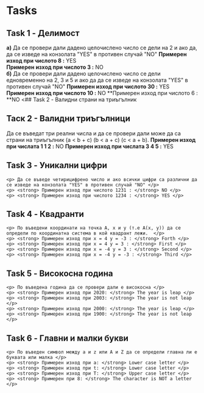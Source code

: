 # Tasks

## Task 1 - Делимост
**a)** Да се провери дали дадено целочислено число се дели на 2 и ако да, да се изведе на конзолата "YES" в противен случай "NO"
**Примерен изход при числото 8 :** YES\
**Примерен изход при числото 3 :** NO\
**б)** Да се провери дали дадено целочислено число се дели едновременно на 2, 3 и 5 и ако да да се изведе на конзолата "YES" в противен случай "NO"
**Примерен изход при числото 30 :** YES
**Примерен изход при числото 10 :** NO 
**Примерен изход при числото 6 : **NO <## Task 2 - Валидни страни на триъгълник

## Таск 2 - Валидни триъгълници 
Да се въведат три реални числа и да се провери дали може да са страни на триъгълник (a < b + c) (b < a + c) (c < a + b).
**Примерен изход при числата 1 1 2 :** NO
**Примерен изход при числата 3 4 5 :** YES 

## Task 3 - Уникални цифри </h2>
    <p> Да се въведе четирицифрено число и ако всички цифри са различни да се изведе на конзолата "YES" в противен случай "NO" </p>
    <p> <strong> Примерен изход при числото 1231 : </strong> NO </p>
    <p> <strong> Примерен изход при числото 1234 : </strong> YES </p>

  

## Task 4 - Квадранти 
    <p> По въведени координати на точка А, x и у (т.е А(x, y)) да се определи по координатна система в кой квадрант лежи.  </p>
    <p> <strong> Примерен изход при x = 4 у = -3 : </strong> Forth </p>
    <p> <strong> Примерен изход при x = 4 у = 3 : </strong> First </p>
    <p> <strong> Примерен изход при x = -4 у = 3 : </strong> Second </p>
    <p> <strong> Примерен изход при x = -4 у = -3 : </strong> Third </p>

  

## Task 5 - Високосна година
    <p> По въведена година да се провери дали е високосна </p>
    <p> <strong> Примерен изход при 2020: </strong> The year is leap </p>
    <p> <strong> Примерен изход при 2003: </strong> The year is not leap </p>
    <p> <strong> Примерен изход при 2000: </strong> The year is leap </p>
    <p> <strong> Примерен изход при 1900: </strong> The year is not leap </p>

  

## Task 6 - Главни и малки букви
    <p> По въведен символ между a и z или A и Z да се определи главна ли е буквата или малка </p>
    <p> <strong> Примерен изход при а: </strong> Lower case letter </p>
    <p> <strong> Примерен изход при t: </strong> Lower case letter </p>
    <p> <strong> Примерен изход при T: </strong> Upper case letter </p>
    <p> <strong> Примерен при 8: </strong> The character is NOT a letter </p>
 


